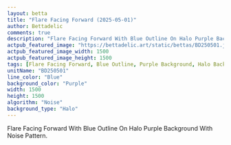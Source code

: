 ```yaml
---
layout: betta
title: "Flare Facing Forward (2025-05-01)"
author: Bettadelic
comments: true
description: "Flare Facing Forward With Blue Outline On Halo Purple Background With Noise Pattern."
actpub_featured_image: "https://bettadelic.art/static/bettas/BD250501.jpg"
actpub_featured_image_width: 1500
actpub_featured_image_height: 1500
tags: [Flare Facing Forward, Blue Outline, Purple Background, Halo Background Pattern, Noise Pattern, May 2025]
unitName: "BD250501"
line_color: "Blue"
background_color: "Purple"
width: 1500
height: 1500
algorithm: "Noise"
background_type: "Halo"
---
```


Flare Facing Forward With Blue Outline On Halo Purple Background With Noise Pattern.
